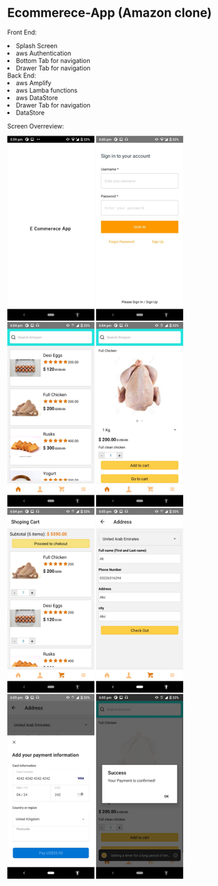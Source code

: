 # Ecommerece-App (Amazon clone)

Front End: <br />
<od>
  <li>Splash Screen </li>
  <li>aws Authentication </li>
  <li>Bottom Tab for navigation </li>
  <li>Drawer Tab for navigation </li>
</od>
Back End: <br />
<od>
  <li>aws Amplify </li>
  <li>aws Lamba functions </li>
  <li>aws DataStore </li>
  <li>Drawer Tab for navigation </li>
  <li>DataStore </li>
</od>


Screen Overreview:
<div>
<img src="./Images/1.jpg" alt="Image6" width="200"/>
<img src="./Images/2.jpg" alt="Image6" width="200"/>
<img src="./Images/3.jpg" alt="Image6" width="200"/>
<img src="./Images/4.jpg" alt="Image6" width="200"/>
<img src="./Images/5.jpg" alt="Image6" width="200"/>
<img src="./Images/6.jpg" alt="Image6" width="200"/>
<img src="./Images/7.jpg" alt="Image6" width="200"/>
<img src="./Images/8.jpg" alt="Image6" width="200"/>

</div>

